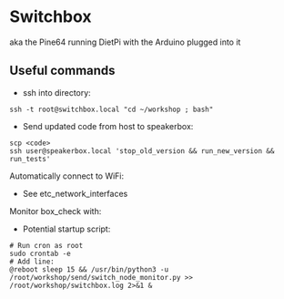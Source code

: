 # Switchbox

aka the Pine64 running DietPi with the Arduino plugged into it

## Useful commands

- ssh into directory:

```
ssh -t root@switchbox.local "cd ~/workshop ; bash"
```

- Send updated code from host to speakerbox:

```
scp <code>
ssh user@speakerbox.local 'stop_old_version && run_new_version && run_tests'
```

Automatically connect to WiFi:

- See etc_network_interfaces

Monitor box_check with:

- Potential startup script:

```
# Run cron as root
sudo crontab -e
# Add line:
@reboot sleep 15 && /usr/bin/python3 -u /root/workshop/send/switch_node_monitor.py >> /root/workshop/switchbox.log 2>&1 &
```
